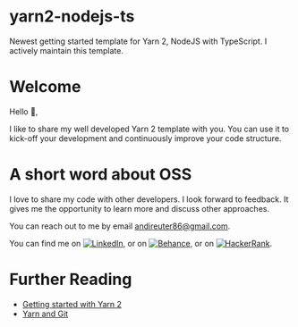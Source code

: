 # yarn2-nodejs-ts

Newest getting started template for Yarn 2, NodeJS with TypeScript. I actively maintain this template.

# Welcome

Hello 👋,

I like to share my well developed Yarn 2 template with you. You can use it to kick-off your development and continuously improve your code structure.

# A short word about OSS

I love to share my code with other developers. I look forward to feedback. It gives me the opportunity to learn more and discuss other approaches.

You can reach out to me by email [andireuter86@gmail.com](mailto:andireuter86@gmail.com?subject=Hello%20👋).

You can find me on [![LinkedIn][1.2]][1], or on [![Behance][2.2]][2], or on [![HackerRank][3.2]][3].

[1.2]: https://raw.githubusercontent.com/andreasreuter/andreasreuter/main/img/linkedin.png "LinkedIn icon"
[2.2]: https://raw.githubusercontent.com/andreasreuter/andreasreuter/main/img/behance.png "Behance icon"
[3.2]: https://raw.githubusercontent.com/andreasreuter/andreasreuter/main/img/hackerrank.png "HackerRank icon"
[1]: https://www.linkedin.com/in/andreasreuter
[2]: https://www.behance.net/andireuter
[3]: https://www.hackerrank.com/andreasreuter

# Further Reading

- [Getting started with Yarn 2](https://yarnpkg.com/getting-started/recipes)
- [Yarn and Git](https://yarnpkg.com/getting-started/qa#which-files-should-be-gitignored)
